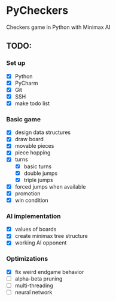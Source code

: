 # PyCheckers
Checkers game in Python with Minimax AI

## TODO:
### Set up
- [x] Python
- [x] PyCharm
- [x] Git
- [x] SSH
- [x] make todo list

### Basic game
- [x] design data structures
- [x] draw board
- [x] movable pieces
- [x] piece hopping
- [x] turns
    - [x] basic turns
    - [x] double jumps
    - [x] triple jumps
- [x] forced jumps when available
- [x] promotion
- [x] win condition

### AI implementation
- [x] values of boards
- [x] create minimax tree structure
- [x] working AI opponent

### Optimizations
- [x] fix weird endgame behavior
- [ ] alpha-beta pruning
- [ ] multi-threading
- [ ] neural network